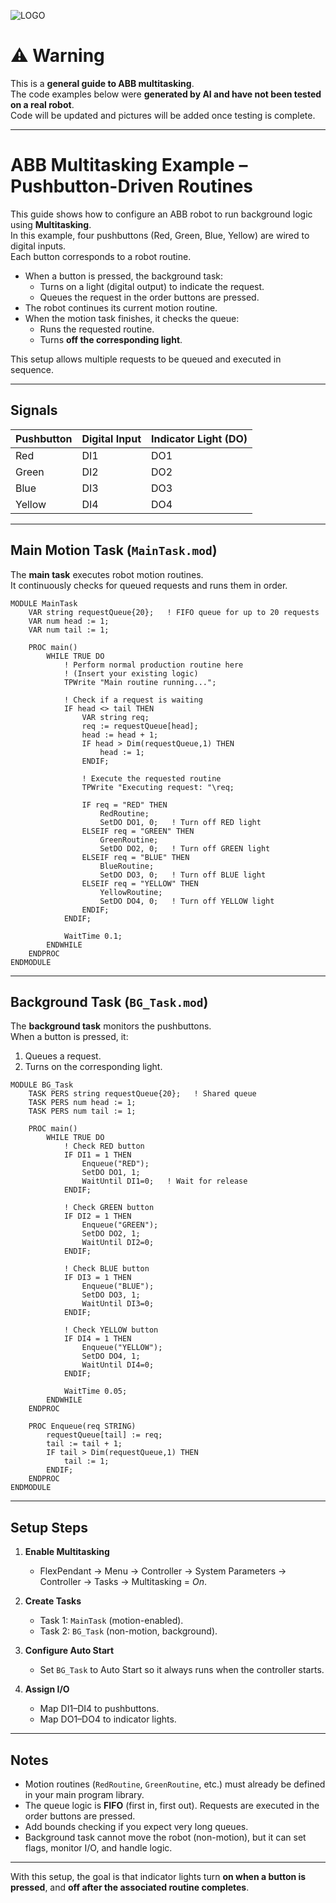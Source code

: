 ![LOGO](./LOGO.png)

# ⚠️ Warning  

This is a **general guide to ABB multitasking**.  
The code examples below were **generated by AI and have not been tested on a real robot**.  
Code will be updated and pictures will be added once testing is complete.  

---

# ABB Multitasking Example – Pushbutton-Driven Routines

This guide shows how to configure an ABB robot to run background logic using **Multitasking**.  
In this example, four pushbuttons (Red, Green, Blue, Yellow) are wired to digital inputs.  
Each button corresponds to a robot routine.  

- When a button is pressed, the background task:  
  - Turns on a light (digital output) to indicate the request.  
  - Queues the request in the order buttons are pressed.  
- The robot continues its current motion routine.  
- When the motion task finishes, it checks the queue:  
  - Runs the requested routine.  
  - Turns **off the corresponding light**.  

This setup allows multiple requests to be queued and executed in sequence.  

---

## Signals

| Pushbutton | Digital Input | Indicator Light (DO) |
|------------|---------------|-----------------------|
| Red        | DI1           | DO1                  |
| Green      | DI2           | DO2                  |
| Blue       | DI3           | DO3                  |
| Yellow     | DI4           | DO4                  |

---

## Main Motion Task (`MainTask.mod`)

The **main task** executes robot motion routines.  
It continuously checks for queued requests and runs them in order.  

```Rapid
MODULE MainTask
    VAR string requestQueue{20};   ! FIFO queue for up to 20 requests
    VAR num head := 1;
    VAR num tail := 1;

    PROC main()
        WHILE TRUE DO
            ! Perform normal production routine here
            ! (Insert your existing logic)
            TPWrite "Main routine running...";

            ! Check if a request is waiting
            IF head <> tail THEN
                VAR string req;
                req := requestQueue[head];
                head := head + 1;
                IF head > Dim(requestQueue,1) THEN
                    head := 1;
                ENDIF;

                ! Execute the requested routine
                TPWrite "Executing request: "\req;

                IF req = "RED" THEN
                    RedRoutine;
                    SetDO DO1, 0;   ! Turn off RED light
                ELSEIF req = "GREEN" THEN
                    GreenRoutine;
                    SetDO DO2, 0;   ! Turn off GREEN light
                ELSEIF req = "BLUE" THEN
                    BlueRoutine;
                    SetDO DO3, 0;   ! Turn off BLUE light
                ELSEIF req = "YELLOW" THEN
                    YellowRoutine;
                    SetDO DO4, 0;   ! Turn off YELLOW light
                ENDIF;
            ENDIF;

            WaitTime 0.1;
        ENDWHILE
    ENDPROC
ENDMODULE
```

---

## Background Task (`BG_Task.mod`)

The **background task** monitors the pushbuttons.  
When a button is pressed, it:  
1. Queues a request.  
2. Turns on the corresponding light.  

```Rapid
MODULE BG_Task
    TASK PERS string requestQueue{20};   ! Shared queue
    TASK PERS num head := 1;
    TASK PERS num tail := 1;

    PROC main()
        WHILE TRUE DO
            ! Check RED button
            IF DI1 = 1 THEN
                Enqueue("RED");
                SetDO DO1, 1;
                WaitUntil DI1=0;   ! Wait for release
            ENDIF;

            ! Check GREEN button
            IF DI2 = 1 THEN
                Enqueue("GREEN");
                SetDO DO2, 1;
                WaitUntil DI2=0;
            ENDIF;

            ! Check BLUE button
            IF DI3 = 1 THEN
                Enqueue("BLUE");
                SetDO DO3, 1;
                WaitUntil DI3=0;
            ENDIF;

            ! Check YELLOW button
            IF DI4 = 1 THEN
                Enqueue("YELLOW");
                SetDO DO4, 1;
                WaitUntil DI4=0;
            ENDIF;

            WaitTime 0.05;
        ENDWHILE
    ENDPROC

    PROC Enqueue(req STRING)
        requestQueue[tail] := req;
        tail := tail + 1;
        IF tail > Dim(requestQueue,1) THEN
            tail := 1;
        ENDIF;
    ENDPROC
ENDMODULE
```

---

## Setup Steps

1. **Enable Multitasking**  
   - FlexPendant → Menu → Controller → System Parameters → Controller → Tasks → Multitasking = *On*.  

2. **Create Tasks**  
   - Task 1: `MainTask` (motion-enabled).  
   - Task 2: `BG_Task` (non-motion, background).  

3. **Configure Auto Start**  
   - Set `BG_Task` to Auto Start so it always runs when the controller starts.  

4. **Assign I/O**  
   - Map DI1–DI4 to pushbuttons.  
   - Map DO1–DO4 to indicator lights.  

---

## Notes

- Motion routines (`RedRoutine`, `GreenRoutine`, etc.) must already be defined in your main program library.  
- The queue logic is **FIFO** (first in, first out). Requests are executed in the order buttons are pressed.  
- Add bounds checking if you expect very long queues.  
- Background task cannot move the robot (non-motion), but it can set flags, monitor I/O, and handle logic.  

---

With this setup, the goal is that indicator lights turn **on when a button is pressed**, and **off after the associated routine completes**.  
